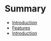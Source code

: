 # Summary

* [Introduction](README.md)
* [Features](chapters/features.md)
* [Introduction](chapters/introduction.md)

